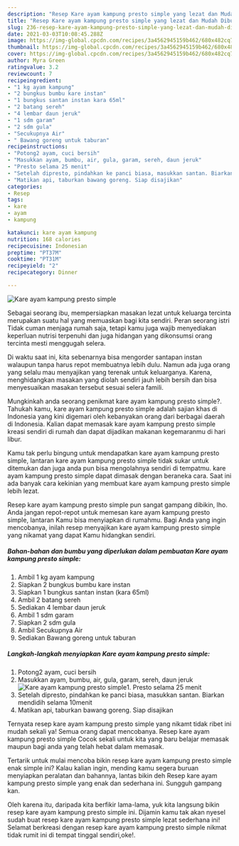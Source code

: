 ```yaml
---
description: "Resep Kare ayam kampung presto simple yang lezat dan Mudah Dibuat"
title: "Resep Kare ayam kampung presto simple yang lezat dan Mudah Dibuat"
slug: 236-resep-kare-ayam-kampung-presto-simple-yang-lezat-dan-mudah-dibuat
date: 2021-03-03T10:08:45.288Z
image: https://img-global.cpcdn.com/recipes/3a4562945159b462/680x482cq70/kare-ayam-kampung-presto-simple-foto-resep-utama.jpg
thumbnail: https://img-global.cpcdn.com/recipes/3a4562945159b462/680x482cq70/kare-ayam-kampung-presto-simple-foto-resep-utama.jpg
cover: https://img-global.cpcdn.com/recipes/3a4562945159b462/680x482cq70/kare-ayam-kampung-presto-simple-foto-resep-utama.jpg
author: Myra Green
ratingvalue: 3.2
reviewcount: 7
recipeingredient:
- "1 kg ayam kampung"
- "2 bungkus bumbu kare instan"
- "1 bungkus santan instan kara 65ml"
- "2 batang sereh"
- "4 lembar daun jeruk"
- "1 sdm garam"
- "2 sdm gula"
- "Secukupnya Air"
- " Bawang goreng untuk taburan"
recipeinstructions:
- "Potong2 ayam, cuci bersih"
- "Masukkan ayam, bumbu, air, gula, garam, sereh, daun jeruk"
- "Presto selama 25 menit"
- "Setelah dipresto, pindahkan ke panci biasa, masukkan santan. Biarkan mendidih selama 10menit"
- "Matikan api, taburkan bawang goreng. Siap disajikan"
categories:
- Resep
tags:
- kare
- ayam
- kampung

katakunci: kare ayam kampung 
nutrition: 168 calories
recipecuisine: Indonesian
preptime: "PT37M"
cooktime: "PT31M"
recipeyield: "2"
recipecategory: Dinner

---
```



![Kare ayam kampung presto simple](https://img-global.cpcdn.com/recipes/3a4562945159b462/680x482cq70/kare-ayam-kampung-presto-simple-foto-resep-utama.jpg)

Sebagai seorang ibu, mempersiapkan masakan lezat untuk keluarga tercinta merupakan suatu hal yang memuaskan bagi kita sendiri. Peran seorang istri Tidak cuman menjaga rumah saja, tetapi kamu juga wajib menyediakan keperluan nutrisi terpenuhi dan juga hidangan yang dikonsumsi orang tercinta mesti menggugah selera.

Di waktu  saat ini, kita sebenarnya bisa mengorder santapan instan walaupun tanpa harus repot membuatnya lebih dulu. Namun ada juga orang yang selalu mau menyajikan yang terenak untuk keluarganya. Karena, menghidangkan masakan yang diolah sendiri jauh lebih bersih dan bisa menyesuaikan masakan tersebut sesuai selera famili. 



Mungkinkah anda seorang penikmat kare ayam kampung presto simple?. Tahukah kamu, kare ayam kampung presto simple adalah sajian khas di Indonesia yang kini digemari oleh kebanyakan orang dari berbagai daerah di Indonesia. Kalian dapat memasak kare ayam kampung presto simple kreasi sendiri di rumah dan dapat dijadikan makanan kegemaranmu di hari libur.

Kamu tak perlu bingung untuk mendapatkan kare ayam kampung presto simple, lantaran kare ayam kampung presto simple tidak sukar untuk ditemukan dan juga anda pun bisa mengolahnya sendiri di tempatmu. kare ayam kampung presto simple dapat dimasak dengan beraneka cara. Saat ini ada banyak cara kekinian yang membuat kare ayam kampung presto simple lebih lezat.

Resep kare ayam kampung presto simple pun sangat gampang dibikin, lho. Anda jangan repot-repot untuk memesan kare ayam kampung presto simple, lantaran Kamu bisa menyiapkan di rumahmu. Bagi Anda yang ingin mencobanya, inilah resep menyajikan kare ayam kampung presto simple yang nikamat yang dapat Kamu hidangkan sendiri.

<!--inarticleads1-->

##### Bahan-bahan dan bumbu yang diperlukan dalam pembuatan Kare ayam kampung presto simple:

1. Ambil 1 kg ayam kampung
1. Siapkan 2 bungkus bumbu kare instan
1. Siapkan 1 bungkus santan instan (kara 65ml)
1. Ambil 2 batang sereh
1. Sediakan 4 lembar daun jeruk
1. Ambil 1 sdm garam
1. Siapkan 2 sdm gula
1. Ambil Secukupnya Air
1. Sediakan  Bawang goreng untuk taburan




<!--inarticleads2-->

##### Langkah-langkah menyiapkan Kare ayam kampung presto simple:

1. Potong2 ayam, cuci bersih
1. Masukkan ayam, bumbu, air, gula, garam, sereh, daun jeruk
<img src="https://img-global.cpcdn.com/steps/8ea9eb932acaf99f/160x128cq70/kare-ayam-kampung-presto-simple-langkah-memasak-2-foto.jpg" alt="Kare ayam kampung presto simple">1. Presto selama 25 menit
1. Setelah dipresto, pindahkan ke panci biasa, masukkan santan. Biarkan mendidih selama 10menit
1. Matikan api, taburkan bawang goreng. Siap disajikan




Ternyata resep kare ayam kampung presto simple yang nikamt tidak ribet ini mudah sekali ya! Semua orang dapat mencobanya. Resep kare ayam kampung presto simple Cocok sekali untuk kita yang baru belajar memasak maupun bagi anda yang telah hebat dalam memasak.

Tertarik untuk mulai mencoba bikin resep kare ayam kampung presto simple enak simple ini? Kalau kalian ingin, mending kamu segera buruan menyiapkan peralatan dan bahannya, lantas bikin deh Resep kare ayam kampung presto simple yang enak dan sederhana ini. Sungguh gampang kan. 

Oleh karena itu, daripada kita berfikir lama-lama, yuk kita langsung bikin resep kare ayam kampung presto simple ini. Dijamin kamu tak akan nyesel sudah buat resep kare ayam kampung presto simple lezat sederhana ini! Selamat berkreasi dengan resep kare ayam kampung presto simple nikmat tidak rumit ini di tempat tinggal sendiri,oke!.

